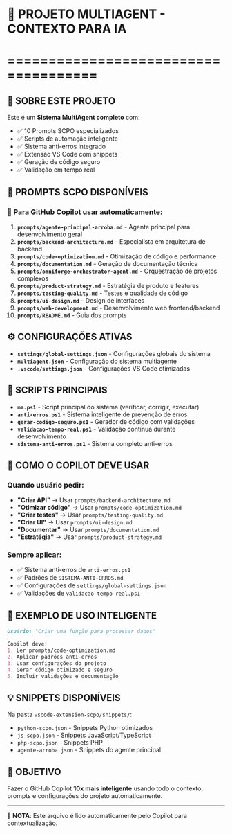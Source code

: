 # 🚀 PROJETO MULTIAGENT - CONTEXTO PARA IA
# =====================================

## 📖 SOBRE ESTE PROJETO

Este é um **Sistema MultiAgent completo** com:
- ✅ 10 Prompts SCPO especializados 
- ✅ Scripts de automação inteligente
- ✅ Sistema anti-erros integrado
- ✅ Extensão VS Code com snippets
- ✅ Geração de código seguro
- ✅ Validação em tempo real

## 🧠 PROMPTS SCPO DISPONÍVEIS

### 🎯 Para GitHub Copilot usar automaticamente:

1. **`prompts/agente-principal-arroba.md`** - Agente principal para desenvolvimento geral
2. **`prompts/backend-architecture.md`** - Especialista em arquitetura de backend  
3. **`prompts/code-optimization.md`** - Otimização de código e performance
4. **`prompts/documentation.md`** - Geração de documentação técnica
5. **`prompts/omniforge-orchestrator-agent.md`** - Orquestração de projetos complexos
6. **`prompts/product-strategy.md`** - Estratégia de produto e features
7. **`prompts/testing-quality.md`** - Testes e qualidade de código
8. **`prompts/ui-design.md`** - Design de interfaces
9. **`prompts/web-development.md`** - Desenvolvimento web frontend/backend
10. **`prompts/README.md`** - Guia dos prompts

## ⚙️ CONFIGURAÇÕES ATIVAS

- **`settings/global-settings.json`** - Configurações globais do sistema
- **`multiagent.json`** - Configuração do sistema multiagente
- **`.vscode/settings.json`** - Configurações VS Code otimizadas

## 🔧 SCRIPTS PRINCIPAIS

- **`ma.ps1`** - Script principal do sistema (verificar, corrigir, executar)
- **`anti-erros.ps1`** - Sistema inteligente de prevenção de erros
- **`gerar-codigo-seguro.ps1`** - Gerador de código com validações
- **`validacao-tempo-real.ps1`** - Validação contínua durante desenvolvimento
- **`sistema-anti-erros.ps1`** - Sistema completo anti-erros

## 🎯 COMO O COPILOT DEVE USAR

### Quando usuário pedir:
- **"Criar API"** → Usar `prompts/backend-architecture.md`
- **"Otimizar código"** → Usar `prompts/code-optimization.md`  
- **"Criar testes"** → Usar `prompts/testing-quality.md`
- **"Criar UI"** → Usar `prompts/ui-design.md`
- **"Documentar"** → Usar `prompts/documentation.md`
- **"Estratégia"** → Usar `prompts/product-strategy.md`

### Sempre aplicar:
- ✅ Sistema anti-erros de `anti-erros.ps1`
- ✅ Padrões de `SISTEMA-ANTI-ERROS.md`
- ✅ Configurações de `settings/global-settings.json`
- ✅ Validações de `validacao-tempo-real.ps1`

## 🚀 EXEMPLO DE USO INTELIGENTE

```markdown
Usuário: "Criar uma função para processar dados"

Copilot deve:
1. Ler prompts/code-optimization.md
2. Aplicar padrões anti-erros
3. Usar configurações do projeto
4. Gerar código otimizado e seguro
5. Incluir validações e documentação
```

## 💡 SNIPPETS DISPONÍVEIS

Na pasta `vscode-extension-scpo/snippets/`:
- `python-scpo.json` - Snippets Python otimizados
- `js-scpo.json` - Snippets JavaScript/TypeScript
- `php-scpo.json` - Snippets PHP
- `agente-arroba.json` - Snippets do agente principal

## 🎯 OBJETIVO

Fazer o GitHub Copilot **10x mais inteligente** usando todo o contexto, prompts e configurações do projeto automaticamente.

---

**📌 NOTA**: Este arquivo é lido automaticamente pelo Copilot para contextualização.
